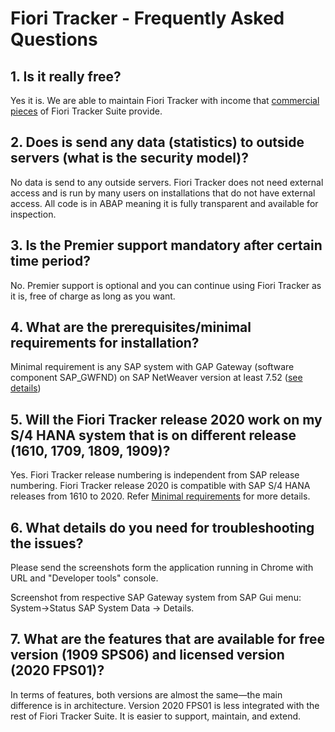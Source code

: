 # Fiori Tracker - Frequently Asked Questions

## 1. Is it really free?

Yes it is. We are able to maintain Fiori Tracker with income that [commercial pieces](com.md) of Fiori Tracker Suite provide.

## 2. Does is send any data (statistics) to outside servers (what is the security model)?

No data is send to any outside servers. Fiori Tracker does not need external access and is run by many users on installations that do not have external access.  All code is in ABAP meaning it is fully transparent and available for inspection.

## 3. Is the Premier support mandatory after certain time period?

No. Premier support is optional and you can continue using Fiori Tracker as it is, free of charge as long as you want.

## 4. What are the prerequisites/minimal requirements for installation?

Minimal requirement is any SAP system with GAP Gateway (software component SAP_GWFND) on SAP NetWeaver version at least 7.52 ([see details](inst/min.md))

## 5. Will the Fiori Tracker release 2020 work on my S/4 HANA system that is on different release (1610, 1709, 1809, 1909)?

Yes. Fiori Tracker release numbering is independent from SAP release numbering. Fiori Tracker release 2020 is compatible with SAP S/4 HANA releases from 1610 to 2020. Refer [Minimal requirements](inst/min.md) for more details.

## 6. What details do you need for troubleshooting the issues?

Please send the screenshots form the application running in Chrome with URL and "Developer tools" console.

Screenshot from respective SAP Gateway system from SAP Gui menu: System->Status SAP System Data -> Details.

## 7. What are the features that are available for free version (1909 SPS06) and licensed version (2020 FPS01)?

In terms of features, both versions are almost the same—the main difference is in architecture.
Version 2020 FPS01 is less integrated with the rest of Fiori Tracker Suite. It is easier to support, maintain, and extend.
